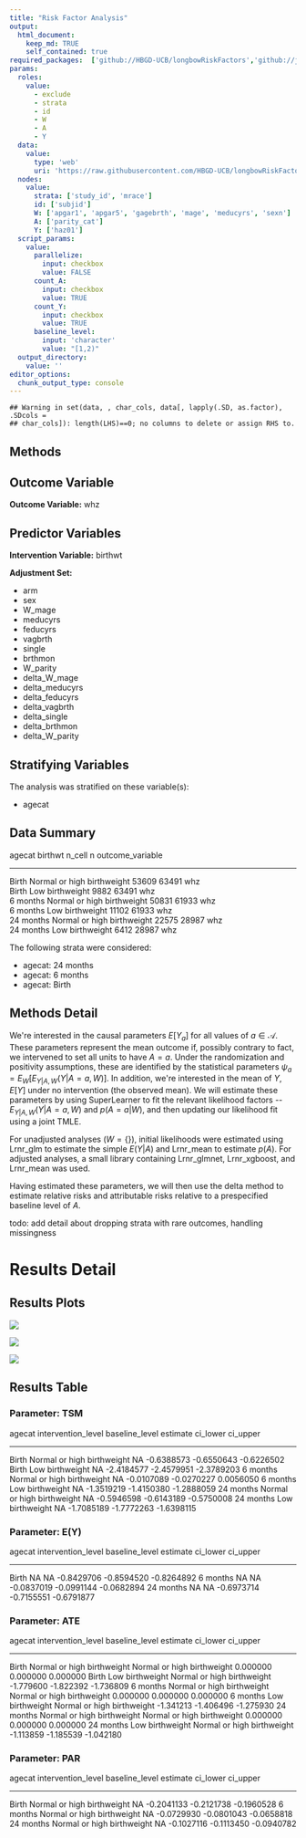 ```yaml
---
title: "Risk Factor Analysis"
output: 
  html_document:
    keep_md: TRUE
    self_contained: true
required_packages:  ['github://HBGD-UCB/longbowRiskFactors','github://jeremyrcoyle/skimr@vector_types', 'github://tlverse/delayed']
params:
  roles:
    value:
      - exclude
      - strata
      - id
      - W
      - A
      - Y
  data: 
    value: 
      type: 'web'
      uri: 'https://raw.githubusercontent.com/HBGD-UCB/longbowRiskFactors/master/inst/sample_data/birthwt_data.rdata'
  nodes:
    value:
      strata: ['study_id', 'mrace']
      id: ['subjid']
      W: ['apgar1', 'apgar5', 'gagebrth', 'mage', 'meducyrs', 'sexn']
      A: ['parity_cat']
      Y: ['haz01']
  script_params:
    value:
      parallelize:
        input: checkbox
        value: FALSE
      count_A:
        input: checkbox
        value: TRUE
      count_Y:
        input: checkbox
        value: TRUE        
      baseline_level:
        input: 'character'
        value: "[1,2)"
  output_directory:
    value: ''
editor_options: 
  chunk_output_type: console
---
```







```
## Warning in set(data, , char_cols, data[, lapply(.SD, as.factor), .SDcols =
## char_cols]): length(LHS)==0; no columns to delete or assign RHS to.
```

## Methods
## Outcome Variable

**Outcome Variable:** whz

## Predictor Variables

**Intervention Variable:** birthwt

**Adjustment Set:**

* arm
* sex
* W_mage
* meducyrs
* feducyrs
* vagbrth
* single
* brthmon
* W_parity
* delta_W_mage
* delta_meducyrs
* delta_feducyrs
* delta_vagbrth
* delta_single
* delta_brthmon
* delta_W_parity

## Stratifying Variables

The analysis was stratified on these variable(s):

* agecat

## Data Summary

agecat      birthwt                       n_cell       n  outcome_variable 
----------  ---------------------------  -------  ------  -----------------
Birth       Normal or high birthweight     53609   63491  whz              
Birth       Low birthweight                 9882   63491  whz              
6 months    Normal or high birthweight     50831   61933  whz              
6 months    Low birthweight                11102   61933  whz              
24 months   Normal or high birthweight     22575   28987  whz              
24 months   Low birthweight                 6412   28987  whz              


The following strata were considered:

* agecat: 24 months
* agecat: 6 months
* agecat: Birth



## Methods Detail

We're interested in the causal parameters $E[Y_a]$ for all values of $a \in \mathcal{A}$. These parameters represent the mean outcome if, possibly contrary to fact, we intervened to set all units to have $A=a$. Under the randomization and positivity assumptions, these are identified by the statistical parameters $\psi_a=E_W[E_{Y|A,W}(Y|A=a,W)]$.  In addition, we're interested in the mean of $Y$, $E[Y]$ under no intervention (the observed mean). We will estimate these parameters by using SuperLearner to fit the relevant likelihood factors -- $E_{Y|A,W}(Y|A=a,W)$ and $p(A=a|W)$, and then updating our likelihood fit using a joint TMLE.

For unadjusted analyses ($W=\{\}$), initial likelihoods were estimated using Lrnr_glm to estimate the simple $E(Y|A)$ and Lrnr_mean to estimate $p(A)$. For adjusted analyses, a small library containing Lrnr_glmnet, Lrnr_xgboost, and Lrnr_mean was used.

Having estimated these parameters, we will then use the delta method to estimate relative risks and attributable risks relative to a prespecified baseline level of $A$.

todo: add detail about dropping strata with rare outcomes, handling missingness







# Results Detail

## Results Plots
![](/tmp/5d4c4842-3a7d-438e-a28e-8275b45c4da9/3b8b508f-b29e-452d-9c21-14253e98b336/REPORT_files/figure-html/plot_tsm-1.png)<!-- -->



![](/tmp/5d4c4842-3a7d-438e-a28e-8275b45c4da9/3b8b508f-b29e-452d-9c21-14253e98b336/REPORT_files/figure-html/plot_ate-1.png)<!-- -->



![](/tmp/5d4c4842-3a7d-438e-a28e-8275b45c4da9/3b8b508f-b29e-452d-9c21-14253e98b336/REPORT_files/figure-html/plot_par-1.png)<!-- -->

## Results Table

### Parameter: TSM


agecat      intervention_level           baseline_level      estimate     ci_lower     ci_upper
----------  ---------------------------  ---------------  -----------  -----------  -----------
Birth       Normal or high birthweight   NA                -0.6388573   -0.6550643   -0.6226502
Birth       Low birthweight              NA                -2.4184577   -2.4579951   -2.3789203
6 months    Normal or high birthweight   NA                -0.0107089   -0.0270227    0.0056050
6 months    Low birthweight              NA                -1.3519219   -1.4150380   -1.2888059
24 months   Normal or high birthweight   NA                -0.5946598   -0.6143189   -0.5750008
24 months   Low birthweight              NA                -1.7085189   -1.7772263   -1.6398115


### Parameter: E(Y)


agecat      intervention_level   baseline_level      estimate     ci_lower     ci_upper
----------  -------------------  ---------------  -----------  -----------  -----------
Birth       NA                   NA                -0.8429706   -0.8594520   -0.8264892
6 months    NA                   NA                -0.0837019   -0.0991144   -0.0682894
24 months   NA                   NA                -0.6973714   -0.7155551   -0.6791877


### Parameter: ATE


agecat      intervention_level           baseline_level                 estimate    ci_lower    ci_upper
----------  ---------------------------  ---------------------------  ----------  ----------  ----------
Birth       Normal or high birthweight   Normal or high birthweight     0.000000    0.000000    0.000000
Birth       Low birthweight              Normal or high birthweight    -1.779600   -1.822392   -1.736809
6 months    Normal or high birthweight   Normal or high birthweight     0.000000    0.000000    0.000000
6 months    Low birthweight              Normal or high birthweight    -1.341213   -1.406496   -1.275930
24 months   Normal or high birthweight   Normal or high birthweight     0.000000    0.000000    0.000000
24 months   Low birthweight              Normal or high birthweight    -1.113859   -1.185539   -1.042180


### Parameter: PAR


agecat      intervention_level           baseline_level      estimate     ci_lower     ci_upper
----------  ---------------------------  ---------------  -----------  -----------  -----------
Birth       Normal or high birthweight   NA                -0.2041133   -0.2121738   -0.1960528
6 months    Normal or high birthweight   NA                -0.0729930   -0.0801043   -0.0658818
24 months   Normal or high birthweight   NA                -0.1027116   -0.1113450   -0.0940782
